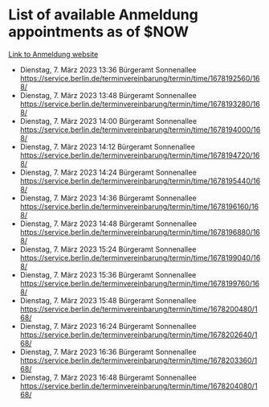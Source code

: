 # List of available Anmeldung appointments as of $NOW
[Link to Anmeldung website](https://service.berlin.de/terminvereinbarung/termin/tag.php?termin=1&anliegen[]=120686&dienstleisterlist=122210,122217,327316,122219,327312,122227,327314,122231,327346,122243,327348,122254,122252,329742,122260,329745,122262,329748,122271,327278,122273,327274,122277,327276,330436,122280,327294,122282,327290,122284,327292,122291,327270,122285,327266,122286,327264,122296,327268,150230,329760,122297,327286,122294,327284,122312,329763,122314,329775,122304,327330,122311,327334,122309,327332,317869,122281,327352,122279,329772,122283,122276,327324,122274,327326,122267,329766,122246,327318,122251,327320,122257,327322,122208,327298,122226,327300&herkunft=http%3A%2F%2Fservice.berlin.de%2Fdienstleistung%2F120686%2F)
- Dienstag, 7. März 2023 13:36 Bürgeramt Sonnenallee https://service.berlin.de/terminvereinbarung/termin/time/1678192560/168/
- Dienstag, 7. März 2023 13:48 Bürgeramt Sonnenallee https://service.berlin.de/terminvereinbarung/termin/time/1678193280/168/
- Dienstag, 7. März 2023 14:00 Bürgeramt Sonnenallee https://service.berlin.de/terminvereinbarung/termin/time/1678194000/168/
- Dienstag, 7. März 2023 14:12 Bürgeramt Sonnenallee https://service.berlin.de/terminvereinbarung/termin/time/1678194720/168/
- Dienstag, 7. März 2023 14:24 Bürgeramt Sonnenallee https://service.berlin.de/terminvereinbarung/termin/time/1678195440/168/
- Dienstag, 7. März 2023 14:36 Bürgeramt Sonnenallee https://service.berlin.de/terminvereinbarung/termin/time/1678196160/168/
- Dienstag, 7. März 2023 14:48 Bürgeramt Sonnenallee https://service.berlin.de/terminvereinbarung/termin/time/1678196880/168/
- Dienstag, 7. März 2023 15:24 Bürgeramt Sonnenallee https://service.berlin.de/terminvereinbarung/termin/time/1678199040/168/
- Dienstag, 7. März 2023 15:36 Bürgeramt Sonnenallee https://service.berlin.de/terminvereinbarung/termin/time/1678199760/168/
- Dienstag, 7. März 2023 15:48 Bürgeramt Sonnenallee https://service.berlin.de/terminvereinbarung/termin/time/1678200480/168/
- Dienstag, 7. März 2023 16:24 Bürgeramt Sonnenallee https://service.berlin.de/terminvereinbarung/termin/time/1678202640/168/
- Dienstag, 7. März 2023 16:36 Bürgeramt Sonnenallee https://service.berlin.de/terminvereinbarung/termin/time/1678203360/168/
- Dienstag, 7. März 2023 16:48 Bürgeramt Sonnenallee https://service.berlin.de/terminvereinbarung/termin/time/1678204080/168/

